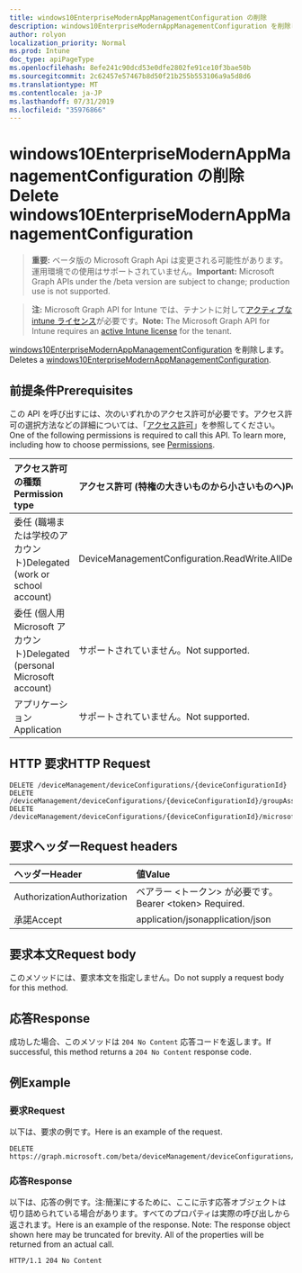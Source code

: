 ```yaml
---
title: windows10EnterpriseModernAppManagementConfiguration の削除
description: windows10EnterpriseModernAppManagementConfiguration を削除します。
author: rolyon
localization_priority: Normal
ms.prod: Intune
doc_type: apiPageType
ms.openlocfilehash: 8efe241c90dcd53e0dfe2802fe91ce10f3bae50b
ms.sourcegitcommit: 2c62457e57467b8d50f21b255b553106a9a5d8d6
ms.translationtype: MT
ms.contentlocale: ja-JP
ms.lasthandoff: 07/31/2019
ms.locfileid: "35976866"
---
```

# <a name="delete-windows10enterprisemodernappmanagementconfiguration"></a><span data-ttu-id="dca85-103">windows10EnterpriseModernAppManagementConfiguration の削除</span><span class="sxs-lookup"><span data-stu-id="dca85-103">Delete windows10EnterpriseModernAppManagementConfiguration</span></span>

> <span data-ttu-id="dca85-104">**重要:** ベータ版の Microsoft Graph Api は変更される可能性があります。運用環境での使用はサポートされていません。</span><span class="sxs-lookup"><span data-stu-id="dca85-104">**Important:** Microsoft Graph APIs under the /beta version are subject to change; production use is not supported.</span></span>

> <span data-ttu-id="dca85-105">**注:** Microsoft Graph API for Intune では、テナントに対して[アクティブな intune ライセンス](https://go.microsoft.com/fwlink/?linkid=839381)が必要です。</span><span class="sxs-lookup"><span data-stu-id="dca85-105">**Note:** The Microsoft Graph API for Intune requires an [active Intune license](https://go.microsoft.com/fwlink/?linkid=839381) for the tenant.</span></span>

<span data-ttu-id="dca85-106">[windows10EnterpriseModernAppManagementConfiguration](../resources/intune-deviceconfig-windows10enterprisemodernappmanagementconfiguration.md) を削除します。</span><span class="sxs-lookup"><span data-stu-id="dca85-106">Deletes a [windows10EnterpriseModernAppManagementConfiguration](../resources/intune-deviceconfig-windows10enterprisemodernappmanagementconfiguration.md).</span></span>

## <a name="prerequisites"></a><span data-ttu-id="dca85-107">前提条件</span><span class="sxs-lookup"><span data-stu-id="dca85-107">Prerequisites</span></span>
<span data-ttu-id="dca85-p101">この API を呼び出すには、次のいずれかのアクセス許可が必要です。アクセス許可の選択方法などの詳細については、「[アクセス許可](/graph/permissions-reference)」を参照してください。</span><span class="sxs-lookup"><span data-stu-id="dca85-p101">One of the following permissions is required to call this API. To learn more, including how to choose permissions, see [Permissions](/graph/permissions-reference).</span></span>

|<span data-ttu-id="dca85-110">アクセス許可の種類</span><span class="sxs-lookup"><span data-stu-id="dca85-110">Permission type</span></span>|<span data-ttu-id="dca85-111">アクセス許可 (特権の大きいものから小さいものへ)</span><span class="sxs-lookup"><span data-stu-id="dca85-111">Permissions (from most to least privileged)</span></span>|
|:---|:---|
|<span data-ttu-id="dca85-112">委任 (職場または学校のアカウント)</span><span class="sxs-lookup"><span data-stu-id="dca85-112">Delegated (work or school account)</span></span>|<span data-ttu-id="dca85-113">DeviceManagementConfiguration.ReadWrite.All</span><span class="sxs-lookup"><span data-stu-id="dca85-113">DeviceManagementConfiguration.ReadWrite.All</span></span>|
|<span data-ttu-id="dca85-114">委任 (個人用 Microsoft アカウント)</span><span class="sxs-lookup"><span data-stu-id="dca85-114">Delegated (personal Microsoft account)</span></span>|<span data-ttu-id="dca85-115">サポートされていません。</span><span class="sxs-lookup"><span data-stu-id="dca85-115">Not supported.</span></span>|
|<span data-ttu-id="dca85-116">アプリケーション</span><span class="sxs-lookup"><span data-stu-id="dca85-116">Application</span></span>|<span data-ttu-id="dca85-117">サポートされていません。</span><span class="sxs-lookup"><span data-stu-id="dca85-117">Not supported.</span></span>|

## <a name="http-request"></a><span data-ttu-id="dca85-118">HTTP 要求</span><span class="sxs-lookup"><span data-stu-id="dca85-118">HTTP Request</span></span>
<!-- {
  "blockType": "ignored"
}
-->
``` http
DELETE /deviceManagement/deviceConfigurations/{deviceConfigurationId}
DELETE /deviceManagement/deviceConfigurations/{deviceConfigurationId}/groupAssignments/{deviceConfigurationGroupAssignmentId}/deviceConfiguration
DELETE /deviceManagement/deviceConfigurations/{deviceConfigurationId}/microsoft.graph.windowsDomainJoinConfiguration/networkAccessConfigurations/{deviceConfigurationId}
```

## <a name="request-headers"></a><span data-ttu-id="dca85-119">要求ヘッダー</span><span class="sxs-lookup"><span data-stu-id="dca85-119">Request headers</span></span>
|<span data-ttu-id="dca85-120">ヘッダー</span><span class="sxs-lookup"><span data-stu-id="dca85-120">Header</span></span>|<span data-ttu-id="dca85-121">値</span><span class="sxs-lookup"><span data-stu-id="dca85-121">Value</span></span>|
|:---|:---|
|<span data-ttu-id="dca85-122">Authorization</span><span class="sxs-lookup"><span data-stu-id="dca85-122">Authorization</span></span>|<span data-ttu-id="dca85-123">ベアラー &lt;トークン&gt; が必要です。</span><span class="sxs-lookup"><span data-stu-id="dca85-123">Bearer &lt;token&gt; Required.</span></span>|
|<span data-ttu-id="dca85-124">承諾</span><span class="sxs-lookup"><span data-stu-id="dca85-124">Accept</span></span>|<span data-ttu-id="dca85-125">application/json</span><span class="sxs-lookup"><span data-stu-id="dca85-125">application/json</span></span>|

## <a name="request-body"></a><span data-ttu-id="dca85-126">要求本文</span><span class="sxs-lookup"><span data-stu-id="dca85-126">Request body</span></span>
<span data-ttu-id="dca85-127">このメソッドには、要求本文を指定しません。</span><span class="sxs-lookup"><span data-stu-id="dca85-127">Do not supply a request body for this method.</span></span>

## <a name="response"></a><span data-ttu-id="dca85-128">応答</span><span class="sxs-lookup"><span data-stu-id="dca85-128">Response</span></span>
<span data-ttu-id="dca85-129">成功した場合、このメソッドは `204 No Content` 応答コードを返します。</span><span class="sxs-lookup"><span data-stu-id="dca85-129">If successful, this method returns a `204 No Content` response code.</span></span>

## <a name="example"></a><span data-ttu-id="dca85-130">例</span><span class="sxs-lookup"><span data-stu-id="dca85-130">Example</span></span>

### <a name="request"></a><span data-ttu-id="dca85-131">要求</span><span class="sxs-lookup"><span data-stu-id="dca85-131">Request</span></span>
<span data-ttu-id="dca85-132">以下は、要求の例です。</span><span class="sxs-lookup"><span data-stu-id="dca85-132">Here is an example of the request.</span></span>
``` http
DELETE https://graph.microsoft.com/beta/deviceManagement/deviceConfigurations/{deviceConfigurationId}
```

### <a name="response"></a><span data-ttu-id="dca85-133">応答</span><span class="sxs-lookup"><span data-stu-id="dca85-133">Response</span></span>
<span data-ttu-id="dca85-p102">以下は、応答の例です。注:簡潔にするために、ここに示す応答オブジェクトは切り詰められている場合があります。すべてのプロパティは実際の呼び出しから返されます。</span><span class="sxs-lookup"><span data-stu-id="dca85-p102">Here is an example of the response. Note: The response object shown here may be truncated for brevity. All of the properties will be returned from an actual call.</span></span>
``` http
HTTP/1.1 204 No Content
```





